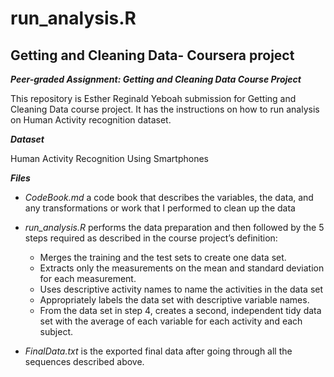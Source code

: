 # **run_analysis.R**
## **Getting and Cleaning Data- Coursera project**

***Peer-graded Assignment: Getting and Cleaning Data Course Project***

This repository is Esther Reginald Yeboah submission for Getting and Cleaning Data course project. It has the instructions on how to run analysis on Human Activity recognition dataset.

***Dataset***

Human Activity Recognition Using Smartphones

***Files***

* _CodeBook.md_ a code book that describes the variables, the data, and any transformations or work that I performed to clean up the data

* _run_analysis.R_ performs the data preparation and then followed by the 5 steps required as described in the course project’s definition:
  + Merges the training and the test sets to create one data set.
  + Extracts only the measurements on the mean and standard deviation for each measurement.
  + Uses descriptive activity names to name the activities in the data set
  + Appropriately labels the data set with descriptive variable names.
  + From the data set in step 4, creates a second, independent tidy data set with the average of each variable for each activity and each subject.
        
* _FinalData.txt_ is the exported final data after going through all the sequences described above.

